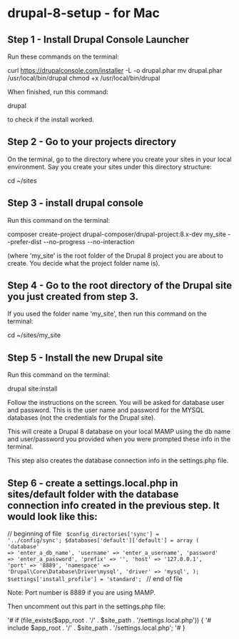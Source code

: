 # drupal-8-setup  - for Mac

## Step 1  - Install Drupal Console Launcher
Run these commands on the terminal:

curl https://drupalconsole.com/installer -L -o drupal.phar
mv drupal.phar /usr/local/bin/drupal
chmod +x /usr/local/bin/drupal

When finished, run this command:

drupal 

to check if the install worked.


## Step 2 - Go to your projects directory

On the terminal, go to the directory where you create your sites in your local environment. Say you create your sites under this directory structure: 

 cd ~/sites

## Step 3  - install drupal console

Run this command on the terminal:

composer create-project drupal-composer/drupal-project:8.x-dev my_site --prefer-dist --no-progress --no-interaction

(where 'my_site' is the root folder of the Drupal 8 project you are about to create. You decide what the  project folder name is).


## Step 4 - Go to the root directory of the Drupal site you just created from step 3.

If you used the folder name 'my_site', then run this command on the terminal:

cd ~/sites/my_site


## Step 5 - Install the new Drupal site

Run this command on the terminal:

drupal site:install

Follow the instructions on the screen. You will be asked for database user and password. This is the user name and password for the MYSQL databases (not the credentials for the Drupal site).

This will create a Drupal 8 database on your local MAMP using the db name and user/password you provided when you were prompted these info in the terminal.

This step also creates the database connection info in the settings.php file.


## Step 6 - create a settings.local.php in sites/default folder with the database connection info created in the previous step. It would look like this:

// beginning of file
<code>
$config_directories['sync'] = '../config/sync';
$databases['default']['default'] = array (
  'database' => 'enter_a_db_name',
  'username' => 'enter_a_username',
  'password' => 'enter_a_password',
  'prefix' => '',
  'host' => '127.0.0.1',
  'port' => '8889',
  'namespace' => 'Drupal\\Core\\Database\\Driver\\mysql',
  'driver' => 'mysql',
);
$settings['install_profile'] = 'standard';
</code>
// end of file

Note: Port number is 8889 if you are using MAMP.


Then uncomment out this part in the settings.php file:

'# if (file_exists($app_root . '/' . $site_path . '/settings.local.php')) {
'#   include $app_root . '/' . $site_path . '/settings.local.php';
'# }


